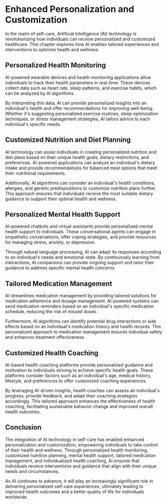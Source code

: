 Enhanced Personalization and Customization
==========================================

In the realm of self-care, Artificial Intelligence (AI) technology is revolutionizing how individuals can receive personalized and customized healthcare. This chapter explores how AI enables tailored experiences and interventions to optimize health and wellness.

Personalized Health Monitoring
------------------------------

AI-powered wearable devices and health monitoring applications allow individuals to track their health parameters in real-time. These devices collect data such as heart rate, sleep patterns, and exercise habits, which can be analyzed by AI algorithms.

By interpreting this data, AI can provide personalized insights into an individual's health and offer recommendations for improving well-being. Whether it's suggesting personalized exercise routines, sleep optimization techniques, or stress management strategies, AI tailors advice to each individual's specific needs.

Customized Nutrition and Diet Planning
--------------------------------------

AI technology can assist individuals in creating personalized nutrition and diet plans based on their unique health goals, dietary restrictions, and preferences. AI-powered applications can analyze an individual's dietary intake and provide recommendations for balanced meal options that meet their nutritional requirements.

Additionally, AI algorithms can consider an individual's health conditions, allergies, and genetic predispositions to customize nutrition plans further. This approach ensures that individuals receive the most suitable dietary guidance to support their optimal health and wellness.

Personalized Mental Health Support
----------------------------------

AI-powered chatbots and virtual assistants provide personalized mental health support to individuals. These conversational agents can engage in empathetic conversations, offer coping strategies, and provide resources for managing stress, anxiety, or depression.

Through natural language processing, AI can adapt its responses according to an individual's needs and emotional state. By continuously learning from interactions, AI companions can provide ongoing support and tailor their guidance to address specific mental health concerns.

Tailored Medication Management
------------------------------

AI streamlines medication management by providing tailored solutions for medication adherence and dosage management. AI-powered systems can send medication reminders based on an individual's specific medication schedule, reducing the risk of missed doses.

Furthermore, AI algorithms can identify potential drug interactions or side effects based on an individual's medication history and health records. This personalized approach to medication management ensures individual safety and enhances treatment effectiveness.

Customized Health Coaching
--------------------------

AI-based health coaching platforms provide personalized guidance and motivation to individuals striving to achieve specific health goals. These platforms consider factors such as an individual's age, medical history, lifestyle, and preferences to offer customized coaching experiences.

By leveraging AI-driven insights, health coaches can assess an individual's progress, provide feedback, and adapt their coaching strategies accordingly. This tailored approach enhances the effectiveness of health coaching, facilitating sustainable behavior change and improved overall health outcomes.

Conclusion
----------

The integration of AI technology in self-care has enabled enhanced personalization and customization, empowering individuals to take control of their health and wellness. Through personalized health monitoring, customized nutrition planning, mental health support, tailored medication management, and individualized health coaching, AI ensures that individuals receive interventions and guidance that align with their unique needs and circumstances.

As AI continues to advance, it will play an increasingly significant role in delivering personalized self-care experiences, ultimately leading to improved health outcomes and a better quality of life for individuals worldwide.
